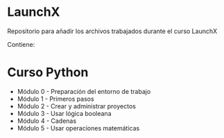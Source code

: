 # LaunchX
Repositorio para añadir los archivos trabajados durante el curso LaunchX

Contiene:

# Curso Python
* Módulo 0 - Preparación del entorno de trabajo	
* Módulo 1 - Primeros pasos	
* Módulo 2 - Crear y administrar proyectos	
* Módulo 3 - Usar lógica booleana	
* Módulo 4 - Cadenas
* Módulo 5 - Usar operaciones matemáticas
